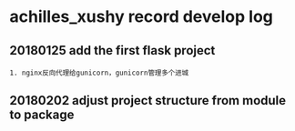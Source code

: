 # achilles_xushy record develop log

## 20180125 add the first flask project
    1. nginx反向代理给gunicorn，gunicorn管理多个进城
    
## 20180202 adjust project structure from module to package

      